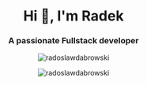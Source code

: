 <h1 align="center">Hi 👋, I'm Radek</h1>
<h3 align="center">A passionate Fullstack developer</h3>

<p align="center"> 
  <img src="https://komarev.com/ghpvc/?username=radoslawdabrowski&label=Profile%20views&color=0e75b6&style=flat" alt="radoslawdabrowski" /> 
</p>
<p align="center">
  <img src="https://github-readme-stats.vercel.app/api/top-langs?username=radoslawdabrowski&show_icons=true&locale=en&layout=compact" alt="radoslawdabrowski" />
</p>

